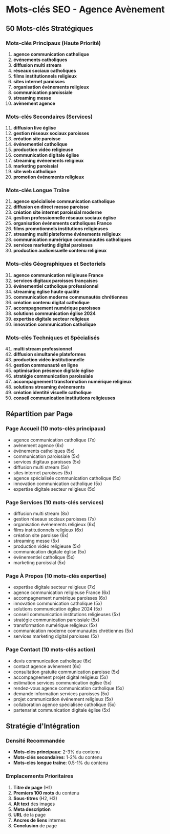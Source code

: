 # Mots-clés SEO - Agence Avènement

## 50 Mots-clés Stratégiques

### Mots-clés Principaux (Haute Priorité)
1. **agence communication catholique**
2. **événements catholiques**
3. **diffusion multi stream**
4. **réseaux sociaux catholiques**
5. **films institutionnels religieux**
6. **sites internet paroisses**
7. **organisation événements religieux**
8. **communication paroissiale**
9. **streaming messe**
10. **avènement agence**

### Mots-clés Secondaires (Services)
11. **diffusion live église**
12. **gestion réseaux sociaux paroisses**
13. **création site paroisse**
14. **événementiel catholique**
15. **production vidéo religieuse**
16. **communication digitale église**
17. **streaming événements religieux**
18. **marketing paroissial**
19. **site web catholique**
20. **promotion événements religieux**

### Mots-clés Longue Traîne
21. **agence spécialisée communication catholique**
22. **diffusion en direct messe paroisse**
23. **création site internet paroissial moderne**
24. **gestion professionnelle réseaux sociaux église**
25. **organisation événements catholiques France**
26. **films promotionnels institutions religieuses**
27. **streaming multi plateforme événements religieux**
28. **communication numérique communautés catholiques**
29. **services marketing digital paroisses**
30. **production audiovisuelle contenu religieux**

### Mots-clés Géographiques et Sectoriels
31. **agence communication religieuse France**
32. **services digitaux paroisses françaises**
33. **événementiel catholique professionnel**
34. **streaming église haute qualité**
35. **communication moderne communautés chrétiennes**
36. **création contenu digital catholique**
37. **accompagnement numérique paroisses**
38. **solutions communication église 2024**
39. **expertise digitale secteur religieux**
40. **innovation communication catholique**

### Mots-clés Techniques et Spécialisés
41. **multi stream professionnel**
42. **diffusion simultanée plateformes**
43. **production vidéo institutionnelle**
44. **gestion communauté en ligne**
45. **optimisation présence digitale église**
46. **stratégie communication paroissiale**
47. **accompagnement transformation numérique religieux**
48. **solutions streaming événements**
49. **création identité visuelle catholique**
50. **conseil communication institutions religieuses**

## Répartition par Page

### Page Accueil (10 mots-clés principaux)
- agence communication catholique (7x)
- avènement agence (6x)
- événements catholiques (5x)
- communication paroissiale (5x)
- services digitaux paroisses (5x)
- diffusion multi stream (5x)
- sites internet paroisses (5x)
- agence spécialisée communication catholique (5x)
- innovation communication catholique (5x)
- expertise digitale secteur religieux (5x)

### Page Services (10 mots-clés services)
- diffusion multi stream (8x)
- gestion réseaux sociaux paroisses (7x)
- organisation événements religieux (6x)
- films institutionnels religieux (6x)
- création site paroisse (6x)
- streaming messe (5x)
- production vidéo religieuse (5x)
- communication digitale église (5x)
- événementiel catholique (5x)
- marketing paroissial (5x)

### Page À Propos (10 mots-clés expertise)
- expertise digitale secteur religieux (7x)
- agence communication religieuse France (6x)
- accompagnement numérique paroisses (6x)
- innovation communication catholique (5x)
- solutions communication église 2024 (5x)
- conseil communication institutions religieuses (5x)
- stratégie communication paroissiale (5x)
- transformation numérique religieux (5x)
- communication moderne communautés chrétiennes (5x)
- services marketing digital paroisses (5x)

### Page Contact (10 mots-clés action)
- devis communication catholique (6x)
- contact agence avènement (6x)
- consultation gratuite communication paroisse (5x)
- accompagnement projet digital religieux (5x)
- estimation services communication église (5x)
- rendez-vous agence communication catholique (5x)
- demande information services paroisses (5x)
- projet communication événement religieux (5x)
- collaboration agence spécialisée catholique (5x)
- partenariat communication digitale église (5x)

## Stratégie d'Intégration

### Densité Recommandée
- **Mots-clés principaux**: 2-3% du contenu
- **Mots-clés secondaires**: 1-2% du contenu
- **Mots-clés longue traîne**: 0.5-1% du contenu

### Emplacements Prioritaires
1. **Titre de page** (H1)
2. **Premiers 100 mots** du contenu
3. **Sous-titres** (H2, H3)
4. **Alt text** des images
5. **Meta description**
6. **URL** de la page
7. **Ancres de liens** internes
8. **Conclusion** de page
